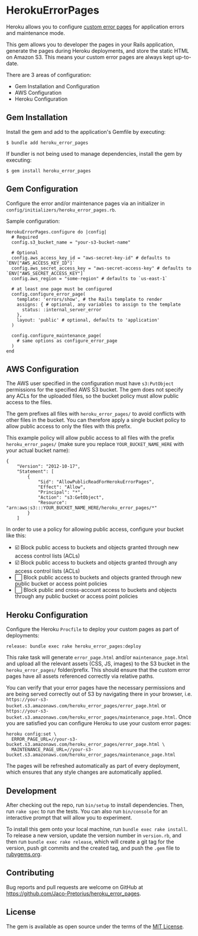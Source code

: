 # HerokuErrorPages

Heroku allows you to configure [custom error pages](https://devcenter.heroku.com/articles/error-pages#customize-pages) for application errors and maintenance mode.

This gem allows you to developer the pages in your Rails application, generate the pages during Heroku deployments, and store the static HTML on Amazon S3. This means your custom error pages are always kept up-to-date.

There are 3 areas of configuration:
- Gem Installation and Configuration
- AWS Configuration
- Heroku Configuration

## Gem Installation

Install the gem and add to the application's Gemfile by executing:

    $ bundle add heroku_error_pages

If bundler is not being used to manage dependencies, install the gem by executing:

    $ gem install heroku_error_pages

## Gem Configuration

Configure the error and/or maintenance pages via an initializer in `config/initializers/heroku_error_pages.rb`.

Sample configuration:

```
HerokuErrorPages.configure do |config|
  # Required
  config.s3_bucket_name = "your-s3-bucket-name"

  # Optional
  config.aws_access_key_id = "aws-secret-key-id" # defaults to `ENV["AWS_ACCESS_KEY_ID"]`
  config.aws_secret_access_key = "aws-secret-access-key" # defaults to `ENV["AWS_SECRET_ACCESS_KEY"]`
  config.aws_region = "some-region" # defaults to `us-east-1`

  # at least one page must be configured
  config.configure_error_page(
    template: 'errors/show', # the Rails template to render
    assigns: { # optional, any variables to assign to the template
      status: :internal_server_error
    },
    layout: 'public' # optional, defaults to 'application'
  )

  config.configure_maintenance_page(
    # same options as configure_error_page
  )
end
```

## AWS Configuration

The AWS user specified in the configuration must have `s3:PutObject` permissions for the specified AWS S3 bucket. The gem does not specify any ACLs for the uploaded files, so the bucket policy must allow public access to the files.

The gem prefixes all files with `heroku_error_pages/` to avoid conflicts with other files in the bucket. You can therefore apply a single bucket policy to allow public access to only the files with this prefix.

This example policy will allow public access to all files with the prefix `heroku_error_pages/` (make sure you replace `YOUR_BUCKET_NAME_HERE` with your actual bucket name):

```
{
    "Version": "2012-10-17",
    "Statement": [
        {
            "Sid": "AllowPublicReadForHerokuErrorPages",
            "Effect": "Allow",
            "Principal": "*",
            "Action": "s3:GetObject",
            "Resource": "arn:aws:s3:::YOUR_BUCKET_NAME_HERE/heroku_error_pages/*"
        }
    ]
```

In order to use a policy for allowing public access, configure your bucket like this:

- ☑️ Block public access to buckets and objects granted through new access control lists (ACLs)
- ☑️ Block public access to buckets and objects granted through any access control lists (ACLs)
- ⬜ Block public access to buckets and objects granted through new public bucket or access point policies
- ⬜ Block public and cross-account access to buckets and objects through any public bucket or access point policies

## Heroku Configuration

Configure the Heroku `Procfile` to deploy your custom pages as part of deployments:

```
release: bundle exec rake heroku_error_pages:deploy
```

This rake task will generate `error_page.html` and/or `maintenance_page.html` and upload all the relevant assets (CSS, JS, images) to the S3 bucket in the `heroku_error_pages/` folder/prefix. This should ensure that the custom error pages have all assets referenced correctly via relative paths.

You can verify that your error pages have the necessary permissions and are being served correctly out of S3 by navigating there in your browser, i.e. `https://your-s3-bucket.s3.amazonaws.com/heroku_error_pages/error_page.html` or `https://your-s3-bucket.s3.amazonaws.com/heroku_error_pages/maintenance_page.html`. Once you are satisfied you can configure Heroku to use your custom error pages:

```
heroku config:set \
  ERROR_PAGE_URL=//your-s3-bucket.s3.amazonaws.com/heroku_error_pages/error_page.html \
  MAINTENANCE_PAGE_URL=//your-s3-bucket.s3.amazonaws.com/heroku_error_pages/maintenance_page.html
```

The pages will be refreshed automatically as part of every deployment, which ensures that any style changes are automatically applied.

## Development

After checking out the repo, run `bin/setup` to install dependencies. Then, run `rake spec` to run the tests. You can also run `bin/console` for an interactive prompt that will allow you to experiment.

To install this gem onto your local machine, run `bundle exec rake install`. To release a new version, update the version number in `version.rb`, and then run `bundle exec rake release`, which will create a git tag for the version, push git commits and the created tag, and push the `.gem` file to [rubygems.org](https://rubygems.org).

## Contributing

Bug reports and pull requests are welcome on GitHub at https://github.com/Jaco-Pretorius/heroku_error_pages.

## License

The gem is available as open source under the terms of the [MIT License](https://opensource.org/licenses/MIT).
